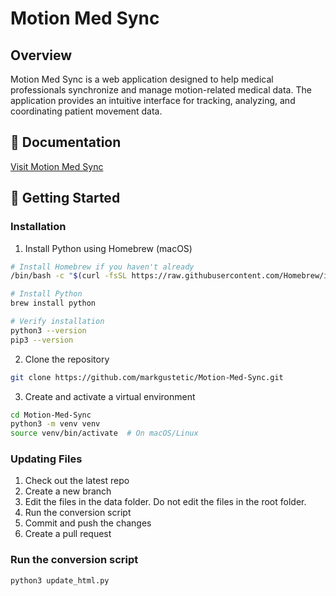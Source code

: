 # Motion Med Sync

## Overview

Motion Med Sync is a web application designed to help medical professionals synchronize and manage motion-related medical data. The application provides an intuitive interface for tracking, analyzing, and coordinating patient movement data.

## 🔗 Documentation

[Visit Motion Med Sync](https://markgustetic.github.io/Motion-Med-Sync)

## 🚀 Getting Started

### Installation

1. Install Python using Homebrew (macOS)

```bash
# Install Homebrew if you haven't already
/bin/bash -c "$(curl -fsSL https://raw.githubusercontent.com/Homebrew/install/HEAD/install.sh)"

# Install Python
brew install python

# Verify installation
python3 --version
pip3 --version
```

2. Clone the repository

```bash
git clone https://github.com/markgustetic/Motion-Med-Sync.git
```

3. Create and activate a virtual environment

```bash
cd Motion-Med-Sync
python3 -m venv venv
source venv/bin/activate  # On macOS/Linux
```

### Updating Files

1. Check out the latest repo
2. Create a new branch
3. Edit the files in the data folder. Do not edit the files in the root folder.
4. Run the conversion script
5. Commit and push the changes
6. Create a pull request

### Run the conversion script

```bash
python3 update_html.py
```

